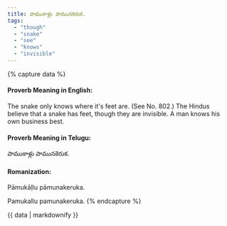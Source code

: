 ```yaml
---
title: పాముకాళ్లు పామునకెరుక.
tags:
  - "though"
  - "snake"
  - "see"
  - "knows"
  - "invisible"
---
```


{% capture data %}
#### Proverb Meaning in English:
The snake only knows where it's feet are.
(See No. 802.)
The Hindus believe that a snake has feet, though they are invisible.
A man knows his own business best.

#### Proverb Meaning in Telugu:
పాముకాళ్లు పామునకెరుక.

#### Romanization:
Pāmukāḷlu pāmunakeruka.

Pamukallu pamunakeruka.
{% endcapture %}

{{ data | markdownify }}


